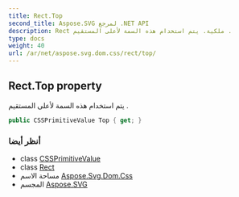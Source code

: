 ```yaml
---
title: Rect.Top
second_title: Aspose.SVG لمرجع .NET API
description: Rect ملكية. يتم استخدام هذه السمة لأعلى المستقيم .
type: docs
weight: 40
url: /ar/net/aspose.svg.dom.css/rect/top/
---
```

## Rect.Top property

يتم استخدام هذه السمة لأعلى المستقيم .

```csharp
public CSSPrimitiveValue Top { get; }
```

### أنظر أيضا

* class [CSSPrimitiveValue](../../cssprimitivevalue/)
* class [Rect](../)
* مساحة الاسم [Aspose.Svg.Dom.Css](../../rect/)
* المجسم [Aspose.SVG](../../../)


